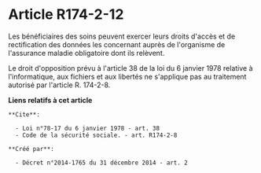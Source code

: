 # Article R174-2-12

Les bénéficiaires des soins peuvent exercer leurs droits d'accès et de rectification des données les concernant auprès de
l'organisme de l'assurance maladie obligatoire dont ils relèvent. 

Le droit d'opposition prévu à l'article 38 de la loi du 6 janvier 1978 relative à l'informatique, aux fichiers et aux
libertés ne s'applique pas au traitement autorisé par l'article R. 174-2-8.

**Liens relatifs à cet article**

	**Cite**:

	  - Loi n°78-17 du 6 janvier 1978 - art. 38
	  - Code de la sécurité sociale. - art. R174-2-8

	**Créé par**:

	  - Décret n°2014-1765 du 31 décembre 2014 - art. 2
